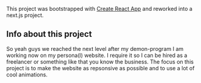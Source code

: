 This project was bootstrapped with [Create React App](https://github.com/facebook/create-react-app) and reworked into a next.js project.

## Info about this project
So yeah guys we reached the next level after my demon-program I am working now on my
persona(l) website. I require it so I can be hired as a freelancer or something like that
you know the business. The focus on this project is to make the website as repsonsive as
possible and to use a lot of cool animations.
